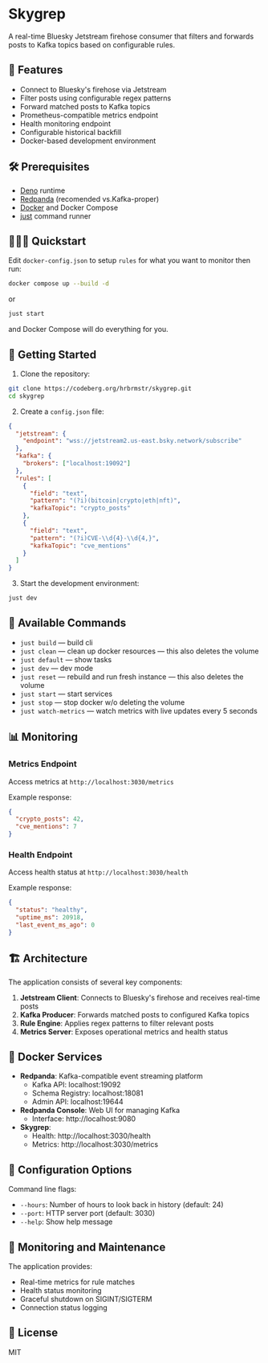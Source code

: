 # Skygrep

A real-time Bluesky Jetstream firehose consumer that filters and forwards posts to Kafka topics based on configurable rules.

## 🌟 Features

- Connect to Bluesky's firehose via Jetstream
- Filter posts using configurable regex patterns
- Forward matched posts to Kafka topics
- Prometheus-compatible metrics endpoint
- Health monitoring endpoint
- Configurable historical backfill
- Docker-based development environment

## 🛠️ Prerequisites

- [Deno](https://deno.land/) runtime
- [Redpanda](https://github.com/redpanda-data/redpanda/) (recomended vs.Kafka-proper)
- [Docker](https://www.docker.com/) and Docker Compose
- [just](https://github.com/casey/just) command runner

## 🏃🏼‍♀️ Quickstart

Edit `docker-config.json` to setup `rules` for what you want to monitor then run:

```bash
docker compose up --build -d
```

or

```bash
just start
```

and Docker Compose will do everything for you.

## 🚀 Getting Started

1. Clone the repository:
```bash
git clone https://codeberg.org/hrbrmstr/skygrep.git
cd skygrep
```

2. Create a `config.json` file:
```json
{
  "jetstream": {
    "endpoint": "wss://jetstream2.us-east.bsky.network/subscribe"
  },
  "kafka": {
    "brokers": ["localhost:19092"]
  },
  "rules": [
    {
      "field": "text",
      "pattern": "(?i)(bitcoin|crypto|eth|nft)",
      "kafkaTopic": "crypto_posts"
    },
    {
      "field": "text",
      "pattern": "(?i)CVE-\\d{4}-\\d{4,}",
      "kafkaTopic": "cve_mentions"
    }
  ]
}
```

3. Start the development environment:
```bash
just dev
```

## 🔧 Available Commands

- `just build` — build cli
- `just clean` — clean up docker resources — this also deletes the volume
- `just default` — show tasks
- `just dev` — dev mode
- `just reset` — rebuild and run fresh instance — this also deletes the volume
- `just start` — start services
- `just stop` — stop docker w/o deleting the volume
- `just watch-metrics` — watch metrics with live updates every 5 seconds

## 📊 Monitoring

### Metrics Endpoint
Access metrics at `http://localhost:3030/metrics`

Example response:
```json
{
  "crypto_posts": 42,
  "cve_mentions": 7
}
```

### Health Endpoint
Access health status at `http://localhost:3030/health`

Example response:
```json
{
  "status": "healthy",
  "uptime_ms": 20918,
  "last_event_ms_ago": 0
}
```

## 🏗️ Architecture

The application consists of several key components:

1. **Jetstream Client**: Connects to Bluesky's firehose and receives real-time posts
2. **Kafka Producer**: Forwards matched posts to configured Kafka topics
3. **Rule Engine**: Applies regex patterns to filter relevant posts
4. **Metrics Server**: Exposes operational metrics and health status

## 🐳 Docker Services

- **Redpanda**: Kafka-compatible event streaming platform
  - Kafka API: localhost:19092
  - Schema Registry: localhost:18081
  - Admin API: localhost:19644
- **Redpanda Console**: Web UI for managing Kafka
  - Interface: http://localhost:9080
- **Skygrep**:
  - Health: http://localhost:3030/health
  - Metrics: http://localhost:3030/metrics

## 📝 Configuration Options

Command line flags:
- `--hours`: Number of hours to look back in history (default: 24)
- `--port`: HTTP server port (default: 3030)
- `--help`: Show help message

## 🚨 Monitoring and Maintenance

The application provides:
- Real-time metrics for rule matches
- Health status monitoring
- Graceful shutdown on SIGINT/SIGTERM
- Connection status logging

## 📄 License

MIT
